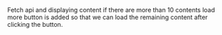 Fetch api and displaying content if there are more than 10 contents  load more button is added so that we can load the remaining content after clicking the button.
